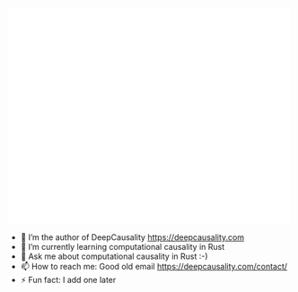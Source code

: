 
<picture>
  <img src="/github-metrics.svg" alt="Metrics">
</picture>

- 🔭 I’m the author of DeepCausality https://deepcausality.com
- 🌱 I’m currently learning computational causality in Rust
- 💬 Ask me about computational causality in Rust :-)
- 📫 How to reach me: Good old email https://deepcausality.com/contact/
- ⚡ Fun fact: I add one later

